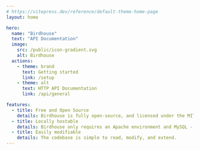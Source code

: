```yaml
---
# https://vitepress.dev/reference/default-theme-home-page
layout: home

hero:
  name: "Birdhouse"
  text: "API Documentation"
  image:
    src: /public/icon-gradient.svg
    alt: Birdhouse
  actions:
    - theme: brand
      text: Getting started
      link: /setup
    - theme: alt
      text: HTTP API Documentation
      link: /api/general

features:
  - title: Free and Open Source
    details: Birdhouse is fully open-source, and licensed under the MIT License.
  - title: Locally hostable
    details: Birdhouse only requires an Apache environment and MySQL - nothing more, nothing less.
  - title: Easily modifiable
    details: The codebase is simple to read, modify, and extend.
---
```


